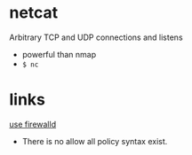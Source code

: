 # netcat
Arbitrary TCP and UDP connections and listens
- powerful than nmap
- `$ nc`

# links
[use firewalld](https://github.com/davidkhala/centos-collection/blob/main/network/firewall.sh)
- There is no allow all policy syntax exist. 
